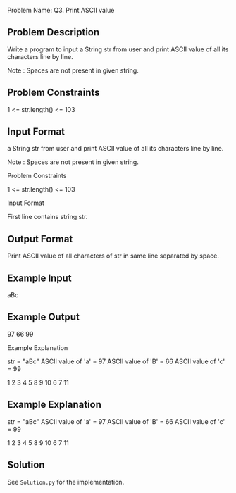 Problem Name: Q3. Print ASCII value

## Problem Description

Write a program to input a String str from user and print ASCII value of all its characters line by line.

Note : Spaces are not present in given string.

## Problem Constraints

1 <= str.length() <= 103

## Input Format

a String str from user and print ASCII value of all its characters line by line.

Note : Spaces are not present in given string.

Problem Constraints

1 <= str.length() <= 103

Input Format

First line contains string str.

## Output Format

Print ASCII value of all characters of str in same line separated by space.

## Example Input

aBc

## Example Output

97 66 99

Example Explanation

str = "aBc"
ASCII value of 'a' = 97
ASCII value of 'B' = 66
ASCII value of 'c' = 99

1
2
3
4
5
8
9
10
6
7
11

## Example Explanation

str = "aBc"
ASCII value of 'a' = 97
ASCII value of 'B' = 66
ASCII value of 'c' = 99

1
2
3
4
5
8
9
10
6
7
11

## Solution

See `Solution.py` for the implementation.